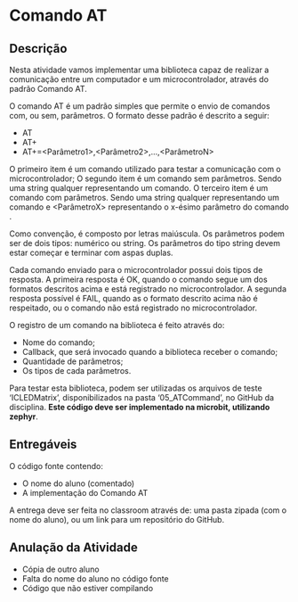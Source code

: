 # Comando AT

## Descrição

Nesta atividade vamos implementar uma biblioteca capaz de realizar a comunicação entre um computador e um 
microcontrolador, através do padrão Comando AT.

O comando AT é um padrão simples que permite o envio de comandos com, ou sem, parâmetros. O formato desse padrão é 
descrito a seguir:

* AT
* AT+<Comando>
* AT+<Comando>=<Parâmetro1>,<Parâmetro2>,...,<ParâmetroN>

O primeiro item é um comando utilizado para testar a comunicação com o microcontrolador;
O segundo item é um comando sem parâmetros. Sendo <Comando> uma string qualquer representando um comando.
O terceiro item é um comando com parâmetros. Sendo <Comando> uma string qualquer representando um comando e <ParâmetroX> 
representando o x-ésimo parâmetro do comando <Comando>.

Como convenção, <Comando> é composto por letras maiúscula. Os parâmetros podem ser de dois tipos: numérico ou string. 
Os parâmetros do tipo string devem estar começar e terminar com aspas duplas.

Cada comando enviado para o microcontrolador possui dois tipos de resposta. A primeira resposta é OK, quando o comando 
segue um dos formatos descritos acima e está registrado no microcontrolador. A segunda resposta possível é FAIL, quando 
as o formato descrito acima não é respeitado, ou o comando não está registrado no microcontrolador. 

O registro de um comando na biblioteca é feito através do:

* Nome do comando;
* Callback, que será invocado quando a biblioteca receber o comando;
* Quantidade de parâmetros;
* Os tipos de cada parâmetros.

Para testar esta biblioteca, podem ser utilizadas os arquivos de teste ‘ICLEDMatrix’, disponibilizados na pasta 
‘05_ATCommand’, no GitHub da disciplina. __Este código deve ser implementado na microbit, utilizando zephyr__.

## Entregáveis

O código fonte contendo:

* O nome do aluno (comentado)
* A implementação do Comando AT

A entrega deve ser feita no classroom através de: uma pasta zipada (com o nome do aluno), ou um link para um 
repositório do GitHub.

## Anulação da Atividade

* Cópia de outro aluno
* Falta do nome do aluno no código fonte
* Código que não estiver compilando
